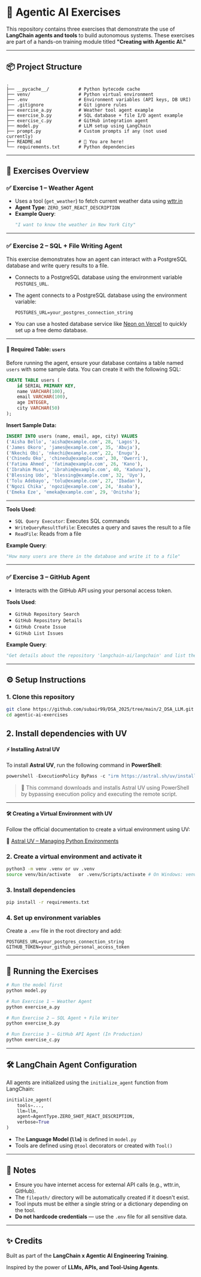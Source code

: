 # 🧠 Agentic AI Exercises

This repository contains three exercises that demonstrate the use of **LangChain agents and tools** to build autonomous systems. These exercises are part of a hands-on training module titled **"Creating with Agentic AI."**

---

## 📦 Project Structure

```
.
├── __pycache__/           # Python bytecode cache
├── venv/                  # Python virtual environment
├── .env                   # Environment variables (API keys, DB URI)
├── .gitignore             # Git ignore rules
├── exercise_a.py          # Weather tool agent example
├── exercise_b.py          # SQL database + file I/O agent example
├── exercise_c.py          # GitHub integration agent
├── model.py               # LLM setup using LangChain
├── prompt.py              # Custom prompts if any (not used currently)
├── README.md              # 📄 You are here!
└── requirements.txt       # Python dependencies
```

---

## 🧪 Exercises Overview

### ✅ Exercise 1 – Weather Agent

- Uses a tool (`get_weather`) to fetch current weather data using [wttr.in](https://wttr.in)
- **Agent Type**: `ZERO_SHOT_REACT_DESCRIPTION`
- **Example Query**:
  ```python
  "I want to know the weather in New York City"
  ```

---

### ✅ Exercise 2 – SQL + File Writing Agent

This exercise demonstrates how an agent can interact with a PostgreSQL database and write query results to a file.
- Connects to a PostgreSQL database using the environment variable `POSTGRES_URL`.

- The agent connects to a PostgreSQL database using the environment variable:  
  ```env
  POSTGRES_URL=your_postgres_connection_string
  ```

- You can use a hosted database service like [Neon on Vercel](https://vercel.com/integrations/neon-postgres) to quickly set up a free demo database.

---

#### 🧱 Required Table: `users`

Before running the agent, ensure your database contains a table named `users` with some sample data. You can create it with the following SQL:

```sql
CREATE TABLE users (
    id SERIAL PRIMARY KEY,
    name VARCHAR(100),
    email VARCHAR(100),
    age INTEGER,
    city VARCHAR(50)
);
```

**Insert Sample Data:**

```sql
INSERT INTO users (name, email, age, city) VALUES
('Aisha Bello', 'aisha@example.com', 28, 'Lagos'),
('James Okoro', 'james@example.com', 35, 'Abuja'),
('Nkechi Obi', 'nkechi@example.com', 22, 'Enugu'),
('Chinedu Oko', 'chinedu@example.com', 30, 'Owerri'),
('Fatima Ahmed', 'fatima@example.com', 26, 'Kano'),
('Ibrahim Musa', 'ibrahim@example.com', 40, 'Kaduna'),
('Blessing Udo', 'blessing@example.com', 32, 'Uyo'),
('Tolu Adebayo', 'tolu@example.com', 27, 'Ibadan'),
('Ngozi Chika', 'ngozi@example.com', 24, 'Asaba'),
('Emeka Eze', 'emeka@example.com', 29, 'Onitsha');
```

---




**Tools Used**:
- `SQL Query Executor`: Executes SQL commands
- `WriteQueryResultToFile`: Executes a query and saves the result to a file
- `ReadFile`: Reads from a file 

**Example Query**:
```python
"How many users are there in the database and write it to a file"
```

---

### ✅ Exercise 3 – GitHub Agent

- Interacts with the GitHub API using your personal access token.

**Tools Used**:
- `GitHub Repository Search`
- `GitHub Repository Details`
- `GitHub Create Issue`
- `GitHub List Issues`

**Example Query**:
```python
"Get details about the repository 'langchain-ai/langchain' and list the issues it has"
```

---

## ⚙️ Setup Instructions

### 1. Clone this repository

```bash
git clone https://github.com/subair99/DSA_2025/tree/main/2_DSA_LLM.git
cd agentic-ai-exercises
```
## 2. Install dependencies with UV
#### ⚡ Installing Astral UV

To install **Astral UV**, run the following command in **PowerShell**:

```powershell
powershell -ExecutionPolicy ByPass -c "irm https://astral.sh/uv/install.ps1 | iex"
```

> 📌 This command downloads and installs Astral UV using PowerShell by bypassing execution policy and executing the remote script.

---

#### 🛠 Creating a Virtual Environment with UV

Follow the official documentation to create a virtual environment using UV:

🔗 [Astral UV – Managing Python Environments](https://docs.astral.sh/uv/pip/environments/)



### 2. Create a virtual environment and activate it

```bash
python3 -m venv .venv or uv .venv
source venv/bin/activate   or .venv/Scripts/activate # On Windows: venv\Scripts\activate
```

### 3. Install dependencies

```bash
pip install -r requirements.txt
```

### 4. Set up environment variables

Create a `.env` file in the root directory and add:

```env
POSTGRES_URL=your_postgres_connection_string
GITHUB_TOKEN=your_github_personal_access_token
```

---

## 🚀 Running the Exercises

```bash
# Run the model first
python model.py

# Run Exercise 1 – Weather Agent
python exercise_a.py

# Run Exercise 2 – SQL Agent + File Writer
python exercise_b.py

# Run Exercise 3 – GitHub API Agent (In Production)
python exercise_c.py
```

---

## 🛠 LangChain Agent Configuration

All agents are initialized using the `initialize_agent` function from LangChain:

```python
initialize_agent(
    tools=...,
    llm=llm,
    agent=AgentType.ZERO_SHOT_REACT_DESCRIPTION,
    verbose=True
)
```

- The **Language Model (`llm`)** is defined in `model.py`
- Tools are defined using `@tool` decorators or created with `Tool()`

---

## 📌 Notes

- Ensure you have internet access for external API calls (e.g., wttr.in, GitHub).
- The `filepath/` directory will be automatically created if it doesn't exist.
- Tool inputs must be either a single string or a dictionary depending on the tool.
- **Do not hardcode credentials** — use the `.env` file for all sensitive data.

---

## ✨ Credits

Built as part of the **LangChain x Agentic AI Engineering Training**.

Inspired by the power of **LLMs, APIs, and Tool-Using Agents**.
